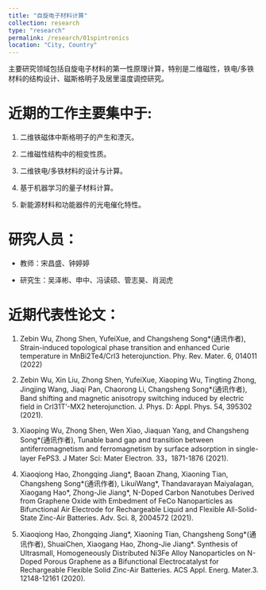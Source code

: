 ```yaml
---
title: "自旋电子材料计算"
collection: research
type: "research"
permalink: /research/01spintronics
location: "City, Country"
---
```


主要研究领域包括自旋电子材料的第一性原理计算，特别是二维磁性，铁电/多铁材料的结构设计、磁斯格明子及居里温度调控研究。

近期的工作主要集中于:
======

1. 二维铁磁体中斯格明子的产生和湮灭。

2. 二维磁性结构中的相变性质。

3. 二维铁电/多铁材料的设计与计算。

4. 基于机器学习的量子材料计算。

5. 新能源材料和功能器件的光电催化特性。

研究人员：
======

- 教师：宋昌盛、钟婷婷

- 研究生：吴泽彬、申中、冯读硕、管志昊、肖润虎

近期代表性论文：
======
1. Zebin Wu, Zhong Shen, YufeiXue, and Changsheng Song*(通讯作者), Strain-induced topological phase transition and enhanced Curie temperature in MnBi2Te4/CrI3 heterojunction. Phy. Rev. Mater. 6, 014011 (2022)

2. Zebin Wu, Xin Liu, Zhong Shen, YufeiXue, Xiaoping Wu, Tingting Zhong, Jingjing Wang, Jiaqi Pan, Chaorong Li, Changsheng Song*(通讯作者), Band shifting and magnetic anisotropy switching induced by electric field in CrI31T′-MX2 heterojunction. J. Phys. D: Appl. Phys. 54, 395302 (2021).

3. Xiaoping Wu, Zhong Shen, Wen Xiao, Jiaquan Yang, and Changsheng Song*(通讯作者), Tunable band gap and transition between antiferromagnetism and ferromagnetism by surface adsorption in single-layer FePS3. J Mater Sci: Mater Electron. 33，1871-1876 (2021).

4. Xiaoqiong Hao, Zhongqing Jiang*, Baoan Zhang, Xiaoning Tian, Changsheng Song*(通讯作者), LikuiWang*, Thandavarayan Maiyalagan, Xiaogang Hao*, Zhong-Jie Jiang*, N-Doped Carbon Nanotubes Derived from Graphene Oxide with Embedment of FeCo Nanoparticles as Bifunctional Air Electrode for Rechargeable Liquid and Flexible All-Solid-State Zinc-Air Batteries. Adv. Sci. 8, 2004572 (2021).

5. Xiaoqiong Hao, Zhongqing Jiang*, Xiaoning Tian, Changsheng Song*(通讯作者), ShuaiChen, Xiaogang Hao, Zhong-Jie Jiang*. Synthesis of Ultrasmall, Homogeneously Distributed Ni3Fe Alloy Nanoparticles on N-Doped Porous Graphene as a Bifunctional Electrocatalyst for Rechargeable Flexible Solid Zinc-Air Batteries. ACS Appl. Energ. Mater.3. 12148-12161 (2020).
